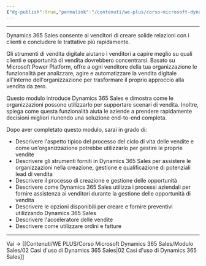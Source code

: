 ```yaml
---
{"dg-publish":true,"permalink":"/contenuti/we-plus/corso-microsoft-dynamics-365-sales/modulo-sales/01-fondamenta/"}
---
```


---
Dynamics 365 Sales consente ai venditori di creare solide relazioni con i clienti e concludere le 
trattative più rapidamente. 

Gli strumenti di vendita digitale aiutano i venditori a capire meglio su quali clienti e opportunità di vendita dovrebbero concentrarsi. Basato su Microsoft Power Platform, offre a ogni venditore della tua organizzazione le funzionalità per analizzare, agire e automatizzare la vendita digitale all'interno dell'organizzazione per trasformare il proprio approccio alla vendita da zero.

Questo modulo introduce Dynamics 365 Sales e dimostra come le organizzazioni possono utilizzarlo per supportare scenari di vendita. Inoltre, spiega come questa funzionalità aiuta le aziende a prendere rapidamente decisioni migliori riunendo una soluzione end-to-end completa.

Dopo aver completato questo modulo, sarai in grado di:

* Descrivere l'aspetto tipico del processo del ciclo di vita delle vendite e come un'organizzazione potrebbe utilizzarlo per gestire le proprie vendite
* Descrivere gli strumenti forniti in Dynamics 365 Sales per assistere le organizzazioni nella creazione, gestione e qualificazione di potenziali lead di vendita
* Descrivere il processo di creazione e gestione delle opportunità 
* Descrivere come Dynamics 365 Sales utilizza i processi aziendali per fornire assistenza ai venditori durante la gestione delle opportunità di vendita
* Descrivere le opzioni disponibili per creare e fornire preventivi utilizzando Dynamics 365 Sales
* Descrivere l'acceleratore delle vendite
* Descrivere come utilizzare ordini e fatture

---
Vai → [[Contenuti/WE PLUS/Corso Microsoft Dynamics 365 Sales/Modulo Sales/02 Casi d'uso di Dynamics 365 Sales\|02 Casi d'uso di Dynamics 365 Sales]]

